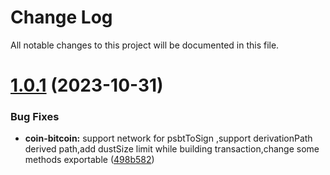 
# Change Log

All notable changes to this project will be documented in this file.

# [1.0.1](https://github.com/okx/js-wallet-sdk) (2023-10-31)

### Bug Fixes

- **coin-bitcoin:** support network for psbtToSign ,support derivationPath derived path,add dustSize limit while building transaction,change some methods exportable ([498b582](https://github.com/okx/js-wallet-sdk/commit/498b5822ca7e9cc0de0dce52b8f14525cc47d330))

